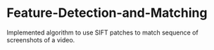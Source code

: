 # Feature-Detection-and-Matching
Implemented algorithm to use SIFT patches to match sequence of screenshots of a video.
